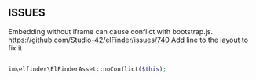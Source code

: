 ## ISSUES
Embedding without iframe can cause conflict with bootstrap.js. https://github.com/Studio-42/elFinder/issues/740
Add line to the layout to fix it
```php

im\elfinder\ElFinderAsset::noConflict($this);

```